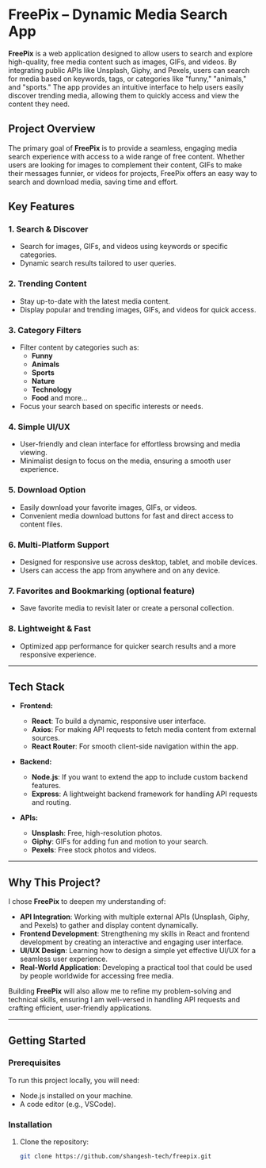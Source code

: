 # FreePix – Dynamic Media Search App

**FreePix** is a web application designed to allow users to search and explore high-quality, free media content such as images, GIFs, and videos. By integrating public APIs like Unsplash, Giphy, and Pexels, users can search for media based on keywords, tags, or categories like "funny," "animals," and "sports." The app provides an intuitive interface to help users easily discover trending media, allowing them to quickly access and view the content they need.

## Project Overview

The primary goal of **FreePix** is to provide a seamless, engaging media search experience with access to a wide range of free content. Whether users are looking for images to complement their content, GIFs to make their messages funnier, or videos for projects, FreePix offers an easy way to search and download media, saving time and effort.

## Key Features

### **1. Search & Discover**
- Search for images, GIFs, and videos using keywords or specific categories.
- Dynamic search results tailored to user queries.

### **2. Trending Content**
- Stay up-to-date with the latest media content.
- Display popular and trending images, GIFs, and videos for quick access.

### **3. Category Filters**
- Filter content by categories such as:
  - **Funny**
  - **Animals**
  - **Sports**
  - **Nature**
  - **Technology**
  - **Food** and more…
- Focus your search based on specific interests or needs.

### **4. Simple UI/UX**
- User-friendly and clean interface for effortless browsing and media viewing.
- Minimalist design to focus on the media, ensuring a smooth user experience.

### **5. Download Option**
- Easily download your favorite images, GIFs, or videos.
- Convenient media download buttons for fast and direct access to content files.

### **6. Multi-Platform Support**
- Designed for responsive use across desktop, tablet, and mobile devices.
- Users can access the app from anywhere and on any device.

### **7. Favorites and Bookmarking** (optional feature)
- Save favorite media to revisit later or create a personal collection.

### **8. Lightweight & Fast**
- Optimized app performance for quicker search results and a more responsive experience.

---

## Tech Stack

- **Frontend:**
  - **React**: To build a dynamic, responsive user interface.
  - **Axios**: For making API requests to fetch media content from external sources.
  - **React Router**: For smooth client-side navigation within the app.

- **Backend:**
  - **Node.js**: If you want to extend the app to include custom backend features.
  - **Express**: A lightweight backend framework for handling API requests and routing.

- **APIs:**
  - **Unsplash**: Free, high-resolution photos.
  - **Giphy**: GIFs for adding fun and motion to your search.
  - **Pexels**: Free stock photos and videos.

---

## Why This Project?

I chose **FreePix** to deepen my understanding of:

- **API Integration**: Working with multiple external APIs (Unsplash, Giphy, and Pexels) to gather and display content dynamically.
- **Frontend Development**: Strengthening my skills in React and frontend development by creating an interactive and engaging user interface.
- **UI/UX Design**: Learning how to design a simple yet effective UI/UX for a seamless user experience.
- **Real-World Application**: Developing a practical tool that could be used by people worldwide for accessing free media.

Building **FreePix** will also allow me to refine my problem-solving and technical skills, ensuring I am well-versed in handling API requests and crafting efficient, user-friendly applications.

---

## Getting Started

### **Prerequisites**
To run this project locally, you will need:

- Node.js installed on your machine.
- A code editor (e.g., VSCode).

### **Installation**

1. Clone the repository:
   ```bash
   git clone https://github.com/shangesh-tech/freepix.git
